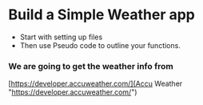 # Build a Simple Weather app

- Start with setting up files
- Then use Pseudo code to outline your functions.

### We are going to get the weather info from

[https://developer.accuweather.com/](Accu Weather "https://developer.accuweather.com/")
